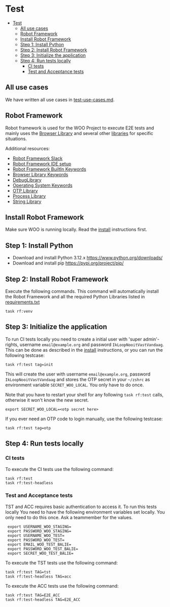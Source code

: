 # Test

- [Test](#test)
  - [All use cases](#all-use-cases)
  - [Robot Framework](#robot-framework)
  - [Install Robot Framework](#install-robot-framework)
  - [Step 1: Install Python](#step-1-install-python)
  - [Step 2: Install Robot Framework](#step-2-install-robot-framework)
  - [Step 3: Initialize the application](#step-3-initialize-the-application)
  - [Step 4: Run tests locally](#step-4-run-tests-locally)
    - [CI tests](#ci-tests)
    - [Test and Acceptance tests](#test-and-acceptance-tests)

## All use cases

We have written all use cases in [test-use-cases.md](test-use-cases.md).

## Robot Framework

Robot framework is used for the WOO Project to execute E2E tests and mainly uses the [Browser Library](https://robotframework-browser.org) and several other [libraries](../tests/robot_framework/Libraries.resource) for specific situations.

Additional resources:

- [Robot Framework Slack](https://rf-invite.herokuapp.com)
- [Robot Framework IDE setup](https://docs.robotframework.org/docs/getting_started/ide)
- [Robot Framework BuiltIn Keywords](https://robotframework.org/robotframework/latest/libraries/BuiltIn.html)
- [Browser Library Keywords](https://marketsquare.github.io/robotframework-browser/Browser.html)
- [DebugLibrary](https://github.com/xyb/robotframework-debuglibrary/)
- [Operating System Keywords](https://robotframework.org/robotframework/latest/libraries/OperatingSystem.html)
- [OTP Library](https://github.com/formulatedautomation/robotframework-otp?tab=readme-ov-file)
- [Process Library](https://robotframework.org/robotframework/latest/libraries/Process.html)
- [String Library](https://robotframework.org/robotframework/latest/libraries/String.html)

## Install Robot Framework

Make sure WOO is running locally. Read the [install](install.md) instructions first.

## Step 1: Install Python

- Download and install Python 3.12.x <https://www.python.org/downloads/>
- Download and install pip <https://pypi.org/project/pip/>

## Step 2: Install Robot Framework

Execute the following commands. This command will automatically install the Robot Framework and all the required Python Libraries listed in [requirements.txt](../tests/robot_framework/requirements.txt)

```shell
task rf:venv
```

## Step 3: Initialize the application

To run CI tests locally you need to create a initial user with 'super admin'-rights, username `email@example.org` and password `IkLoopNooitVastVandaag`.
This can be done as described in the [install](install.md) instructions, or you can run the following testcase:

```shell
task rf:test tag=init
```

This will create the user with username `email@example.org`, password `IkLoopNooitVastVandaag` and stores the OTP secret in your `~/zshrc` as environment variable `SECRET_WOO_LOCAL`.
You only have to do once.

Note that you have to restart your shell for any following `task rf:test` calls, otherwise it won't know the new secret.

```shell
export SECRET_WOO_LOCAL=<otp secret here>
```

If you ever need an OTP code to login manually, use the following testcase:

```shell
task rf:test tag=otp
```

## Step 4: Run tests locally

### CI tests

To execute the CI tests use the following command:

```shell
task rf:test
task rf:test-headless
```

### Test and Acceptance tests

TST and ACC requires basic authentication to access it. To run this tests locally You need to have the following environment variables set locally. You only need to do this once. Ask a teammember for the values.

```shell
 export USERNAME_WOO_STAGING=
 export PASSWORD_WOO_STAGING=
 export USERNAME_WOO_TEST=
 export PASSWORD_WOO_TEST=
 export EMAIL_WOO_TEST_BALIE=
 export PASSWORD_WOO_TEST_BALIE=
 export SECRET_WOO_TEST_BALIE=
```

To execute the TST tests use the following command:

```shell
task rf:test TAG=tst
task rf:test-headless TAG=acc
```

To execute the ACC tests use the following command:

```shell
task rf:test TAG=E2E_ACC
task rf:test-headless TAG=E2E_ACC
```
